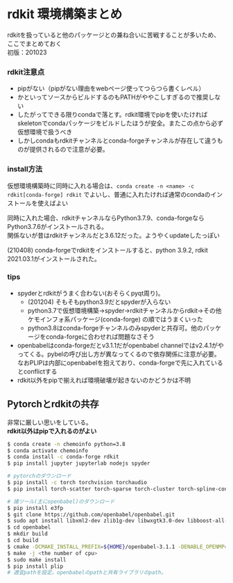 # rdkit 環境構築まとめ

rdkitを扱っていると他のパッケージとの兼ね合いに苦戦することが多いため、ここでまとめておく  
初版：201023

### rdkit注意点
- pipがない（pipがない理由をwebページ使ってつらつら書くレベル）
- かといってソースからビルドするのもPATHがややこしすぎるので推奨しない
- したがってできる限りcondaで落とす。rdkit環境でpipを使いたければskeletonでcondaパッケージをビルドしたほうが安全。またこの点から必ず仮想環境で扱うべき
- しかしcondaもrdkitチャンネルとconda-forgeチャンネルが存在して違うものが提供されるので注意が必要。

### install方法

仮想環境構築時に同時に入れる場合は、`conda create -n <name> -c rdkit[conda-forge] rdkit` でよいし、普通に入れたければ通常のcondaのインストールを使えばよい  

同時に入れた場合、rdkitチャンネルならPython3.7.9、conda-forgeならPython3.7.6がインストールされる。   
関係ないが昔はrdkitチャンネルだと3.6.12だった。ようやくupdateしたっぽい  

(210408) conda-forgeでrdkitをインストールすると、python 3.9.2, rdkit 2021.03.1がインストールされた。


### tips
- spyderとrdkitがうまく合わない(おそらくpyqt周り)。
	- (201204) そもそもpython3.9だとspyderが入らない 
	- python3.7で仮想環境構築→spyder→rdkitチャンネルからrdkit→その他ケモインフォ系パッケージ(conda-forge) の順ではうまくいった
	- python3.8はconda-forgeチャンネルのみspyderと共存可。他のパッケージをconda-forgeに合わせれば問題なさそう
- openbabelはconda-forgeだとv3.1.1だがopenbabel channelではv2.4.1がやってくる。pybelの呼び出し方が異なってくるので依存関係に注意が必要。なおPLIPは内部にopenbabelを抱えており、conda-forgeで先に入れているとconflictする
- rdkit以外をpipで揃えれば環境破壊が起きないのかどうかは不明


## Pytorchとrdkitの共存
非常に厳しい思いをしている。  
**rdkit以外はpipで入れるのがよい**

```bash
$ conda create -n chemoinfo python=3.8
$ conda activate chemoinfo
$ conda install -c conda-forge rdkit
$ pip install jupyter jupyterlab nodejs spyder

# pytorchのダウンロード
$ pip install -c torch torchvision torchaudio
$ pip install torch-scatter torch-sparse torch-cluster torch-spline-conv -f https://pytorch-geometric.com/whl/torch-<version>+cu<version(no period)>.html

# 諸ツール(主にopenbabel)のダウンロード
$ pip install e3fp
$ git clone https://github.com/openbabel/openbabel.git
$ sudo apt install libxml2-dev zlib1g-dev libwxgtk3.0-dev libboost-all-dev libomp-dev libeigen3-dev libcairo2-dev
$ cd openbabel 
$ mkdir build
$ cd build
$ cmake -DCMAKE_INSTALL_PREFIX=${HOME}/openbabel-3.1.1 -DENABLE_OPENMP=ON -DBUILD_GUI=OFF -DPYTHON_EXECUTABLE=<python path in created environment> -DPYTHON_BINDINGS=ON -DRUN_SWIG=ON
$ make -j <the number of cpu>
$ sudo make install
$ pip install plip
# 適宜pathを設定。openbabelのpathと共有ライブラリのpath。



